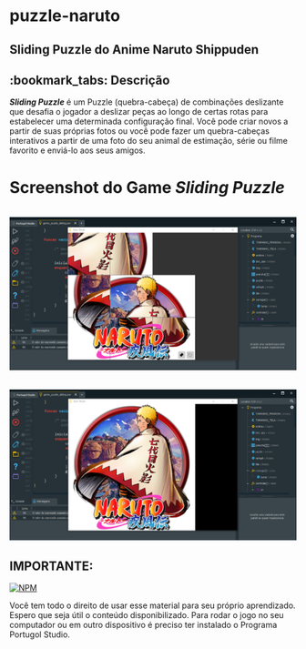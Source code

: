 # puzzle-naruto

## Sliding Puzzle do Anime Naruto Shippuden

<h2>:bookmark_tabs: Descrição</h2>

_**Sliding Puzzle**_ é um Puzzle (quebra-cabeça) de combinações deslizante que desafia o jogador a deslizar peças ao longo de certas rotas para estabelecer uma determinada configuração final. Você pode criar novos a partir de suas próprias fotos ou você pode fazer um quebra-cabeças interativos a partir de uma foto do seu animal de estimação, série ou filme favorito e enviá-lo aos seus amigos.

# Screenshot do Game _**Sliding Puzzle**_

<br><img src="logo.png" alt="logo do game puzzle-naruto"><br>

<br><img src="logo2.png" alt="logo do game puzzle-naruto"><br>


## IMPORTANTE:

 [![NPM](https://img.shields.io/npm/l/react)](https://github.com/RonaldoBento/puzzle-naruto/blob/main/LICENSE) 

Você tem todo o direito de usar esse material para seu próprio aprendizado. Espero que seja útil o conteúdo disponibilizado. Para rodar o jogo no seu computador ou em outro dispositivo é preciso ter instalado o Programa Portugol Studio. 
